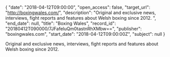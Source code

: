 {
  "date": "2018-04-12T09:00:00", 
  "open_access": false, 
  "target_url": "http://boxingwales.com/", 
  "description": "Original and exclusive news, interviews, fight reports and features about Welsh boxing since 2012. ", 
  "end_date": null, 
  "title": "Boxing Wales", 
  "record_id": "20180412T090000/7JFafeluQm0tastnRhXMbw==", 
  "publisher": "boxingwales.com", 
  "start_date": "2018-04-12T09:00:00Z", 
  "subject": null
}

Original and exclusive news, interviews, fight reports and features about Welsh boxing since 2012. 
